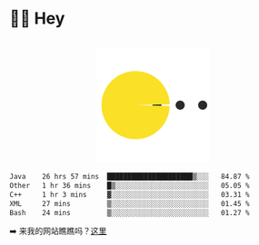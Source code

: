 
# 👋🏻 Hey
<div align="center">
	<br>
	<img src="https://raw.githubusercontent.com/Aniket965/Aniket965/master/pacman.svg?sanitize=true" width="200" height="200">
	<br>
</div>

<!--START_SECTION:waka-->
```text
Java    26 hrs 57 mins  █████████████████████▒░░░   84.87 % 
Other   1 hr 36 mins    █▒░░░░░░░░░░░░░░░░░░░░░░░   05.05 % 
C++     1 hr 3 mins     ▓░░░░░░░░░░░░░░░░░░░░░░░░   03.31 % 
XML     27 mins         ▒░░░░░░░░░░░░░░░░░░░░░░░░   01.45 % 
Bash    24 mins         ▒░░░░░░░░░░░░░░░░░░░░░░░░   01.27 % 
```
<!--END_SECTION:waka-->

 ➡️  来我的网站瞧瞧吗？[这里](https://www.shaolongfei.com)
